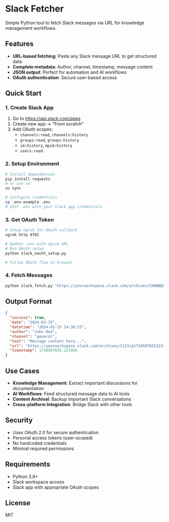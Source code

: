 # Slack Fetcher

Simple Python tool to fetch Slack messages via URL for knowledge management workflows.

## Features

- **URL-based fetching**: Paste any Slack message URL to get structured data
- **Complete metadata**: Author, channel, timestamp, message content
- **JSON output**: Perfect for automation and AI workflows
- **OAuth authentication**: Secure user-based access

## Quick Start

### 1. Create Slack App

1. Go to https://api.slack.com/apps
2. Create new app → "From scratch"
3. Add OAuth scopes:
   - `channels:read`, `channels:history`
   - `groups:read`, `groups:history`
   - `im:history`, `mpim:history`
   - `users:read`

### 2. Setup Environment

```bash
# Install dependencies
pip install requests
# or use uv:
uv sync

# Configure credentials
cp .env.example .env
# Edit .env with your Slack app credentials
```

### 3. Get OAuth Token

```bash
# Setup ngrok for OAuth callback
ngrok http 8765

# Update .env with ngrok URL
# Run OAuth setup
python slack_oauth_setup.py

# Follow OAuth flow in browser
```

### 4. Fetch Messages

```bash
python slack_fetch.py "https://yourworkspace.slack.com/archives/CHANNEL/pTIMESTAMP"
```

## Output Format

```json
{
  "success": true,
  "date": "2024-03-15",
  "datetime": "2024-03-15 14:30:25",
  "author": "John Doe",
  "channel": "general",
  "text": "Message content here...",
  "url": "https://yourworkspace.slack.com/archives/C123/p1710507025123456",
  "timestamp": 1710507025.123456
}
```

## Use Cases

- **Knowledge Management**: Extract important discussions for documentation
- **AI Workflows**: Feed structured message data to AI tools
- **Content Archival**: Backup important Slack conversations
- **Cross-platform Integration**: Bridge Slack with other tools

## Security

- Uses OAuth 2.0 for secure authentication
- Personal access tokens (user-scoped)
- No hardcoded credentials
- Minimal required permissions

## Requirements

- Python 3.8+
- Slack workspace access
- Slack app with appropriate OAuth scopes

## License

MIT